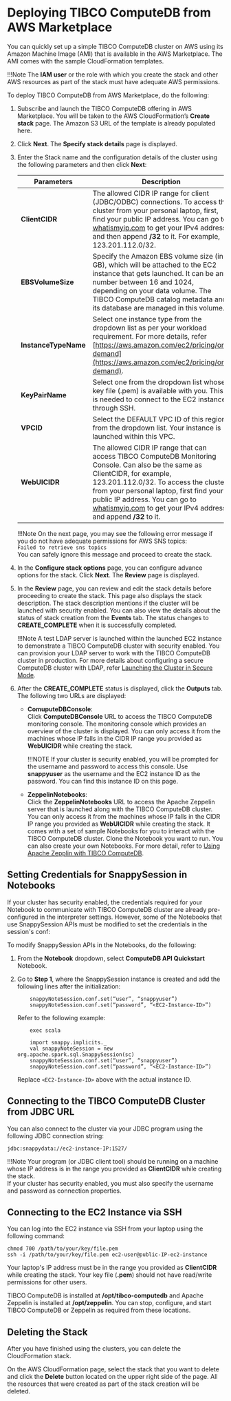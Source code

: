 # Deploying TIBCO ComputeDB from AWS Marketplace

You can quickly set up a simple TIBCO ComputeDB cluster on AWS using its Amazon Machine Image (AMI) that is available in the AWS Marketplace. The AMI comes with the sample CloudFormation templates.

!!!Note
	The **IAM user** or the role with which you create the stack and other AWS resources as part of the stack must have adequate AWS permissions.

To deploy TIBCO ComputeDB from AWS Marketplace, do the following:

1.	Subscribe and launch the TIBCO ComputeDB offering in AWS Marketplace. You will be taken to the AWS CloudFormation’s **Create stack** page. The Amazon S3 URL of the template is already populated here.
2.	Click **Next**. The **Specify stack details** page is displayed.
4.	Enter the Stack name and the configuration details of the cluster using the following parameters and then click **Next**:

	| Parameters | Description |
	|--------|--------|
	|   **ClientCIDR**     |   The allowed CIDR IP range for client (JDBC/ODBC) connections. To access the cluster from your personal laptop, first, find your public IP address. You can go to [whatismyip.com](whatismyip.com) to get your IPv4 address and then append **/32** to it. For example, 123.201.112.0/32.     |
    |    **EBSVolumeSize**    |  Specify the Amazon EBS volume size (in GB), which will be attached to the EC2 instance that gets launched. It can be any number between 16 and 1024, depending on your data volume. The TIBCO ComputeDB catalog metadata and its database are managed in this volume. |
    |  **InstanceTypeName**      |   Select one instance type from the dropdown list as per your workload requirement. For more details, refer [https://aws.amazon.com/ec2/pricing/on-demand](https://aws.amazon.com/ec2/pricing/on-demand).|
    |   **KeyPairName**     |   Select one from the dropdown list whose key file (.pem) is available with you. This is needed to connect to the EC2 instance through SSH. |
    |  **VPCID** |   Select the DEFAULT VPC ID of this region from the dropdown list. Your instance is launched within this VPC. |
    |  **WebUICIDR**      |  The allowed CIDR IP range that can access TIBCO ComputeDB Monitoring Console. Can also be the same as ClientCIDR, for example, 123.201.112.0/32. To access the cluster from your personal laptop, first find your public IP address. You can go to [whatismyip.com](whatismyip.com) to get your IPv4 address and append **/32** to it.     |

	!!!Note
		On the next page, you may see the following error message if you do not have adequate permissions for AWS SNS topics:</br> `Failed to retrieve sns topics `</br>You can safely ignore this message and proceed to create the stack.

5.	In the **Configure stack options** page, you can configure advance options for the stack. Click **Next**. The **Review** page is displayed. 
6.	In the **Review** page, you can review and edit the stack details before proceeding to create the stack. This page also displays the stack description. The stack description mentions if the cluster will be launched with security enabled.
You can also view the details about the status of stack creation from the **Events** tab. The status changes to **CREATE_COMPLETE** when it is successfully completed.

	!!!Note
		A test LDAP server is launched within the launched EC2 instance to demonstrate a TIBCO ComputeDB cluster with security enabled. You can provision your LDAP server to work with the TIBCO ComputeDB cluster in production. For more details about configuring a secure ComputeDB cluster with LDAP, refer [Launching the Cluster in Secure Mode](../security/launching_the_cluster_in_secure_mode.md).

7.	After the **CREATE_COMPLETE** status is displayed, click the **Outputs** tab. The following two URLs are displayed:

	*	**ComuputeDBConsole**:</br>
		Click **ComputeDBConsole** URL to access the TIBCO ComputeDB monitoring console. The monitoring console  which provides an overview of the cluster is displayed. You can only access it from the machines whose IP falls in the CIDR IP range you provided as **WebUICIDR** while creating the stack.
	
    	!!!NOTE
			If your cluster is security enabled, you will be prompted for the username and password to access this console. Use **snappyuser** as the username and the EC2 instance ID as the password. You can find this instance ID on this page.
	
	*	**ZeppelinNotebooks**:</br>
		Click the **ZeppelinNotebooks** URL to access the Apache Zeppelin server that is launched along with the TIBCO ComputeDB cluster. You can only access it from the machines whose IP falls in the CIDR IP range you provided as **WebUICIDR** while creating the stack. It comes with a set of sample Notebooks for you to interact with the TIBCO ComputeDB cluster. Clone the Notebook you want to run. You can also create your own Notebooks. For more detail, refer to [Using Apache Zepplin with TIBCO ComputeDB](/howto/use_apache_zeppelin_with_snappydata.md).

## Setting Credentials for SnappySession in Notebooks

If your cluster has security enabled, the credentials required for your Notebook to communicate with TIBCO ComputeDB cluster are already pre-configured in the interpreter settings. However, some of the Notebooks that use SnappySession APIs must be modified to set the credentials in the session's conf:

To modify SnappySession APIs in the Notebooks, do the following:

1.	From the **Notebook** dropdown, select **ComputeDB API Quickstart** Notebook.
2.	Go to **Step 1**, where the SnappySession instance is created and add the following lines after the initialization:

	    	snappyNoteSession.conf.set(“user”, “snappyuser”)
    		snappyNoteSession.conf.set(“password”, “<EC2-Instance-ID>”)
	
    Refer to the following example:
   
            exec scala

            import snappy.implicits._
            val snappyNoteSession = new org.apache.spark.sql.SnappySession(sc)
            snappyNoteSession.conf.set(“user”, “snappyuser”)
            snappyNoteSession.conf.set(“password”, “<EC2-Instance-ID>”)
       
       Replace `<EC2-Instance-ID>` above with the actual instance ID.
    

## Connecting to the TIBCO ComputeDB Cluster from JDBC URL

You can also connect to the cluster via your JDBC program using the following JDBC connection string: 

```
jdbc:snappydata://ec2-instance-IP:1527/
```

!!!Note
	Your program (or JDBC client tool) should be running on a machine whose IP address is in the range you provided as **ClientCIDR** while creating the stack.</br>If your cluster has security enabled, you must also specify the username and password as connection properties.


## Connecting to the EC2 Instance via SSH

You can log into the EC2 instance via SSH from your laptop using the following command:

```
chmod 700 /path/to/your/key/file.pem
ssh -i /path/to/your/key/file.pem ec2-user@public-IP-ec2-instance
```

Your laptop's IP address must be in the range you provided as **ClientCIDR** while creating the stack. Your key file (**.pem**) should not have read/write permissions for other users.

TIBCO ComputeDB is installed at **/opt/tibco-computedb** and Apache Zeppelin is installed at **/opt/zeppelin**.
You can stop, configure, and start TIBCO ComputeDB or Zeppelin as required from these locations.

## Deleting the Stack

After you have finished using the clusters, you can delete the CloudFormation stack. 

On the AWS CloudFormation page, select the stack that you want to delete and click the **Delete** button located on the upper right side of the page. All the resources that were created as part of the stack creation will be deleted. 